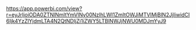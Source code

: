 https://app.powerbi.com/view?r=eyJrIjoiODA0ZTNlNmItYmVlNy00NzlhLWI1ZmItOWJiMTVlMjBlN2JjIiwidCI6Ijk4YzZlYjdmLTA4N2QtNDljZi1iZWY5LTBlNWJjNWU0MDJmYyJ9
